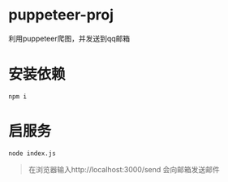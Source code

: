 # puppeteer-proj
利用puppeteer爬图，并发送到qq邮箱

# 安装依赖
```
npm i
```
# 启服务
```
node index.js
```
> 在浏览器输入http://localhost:3000/send 会向邮箱发送邮件